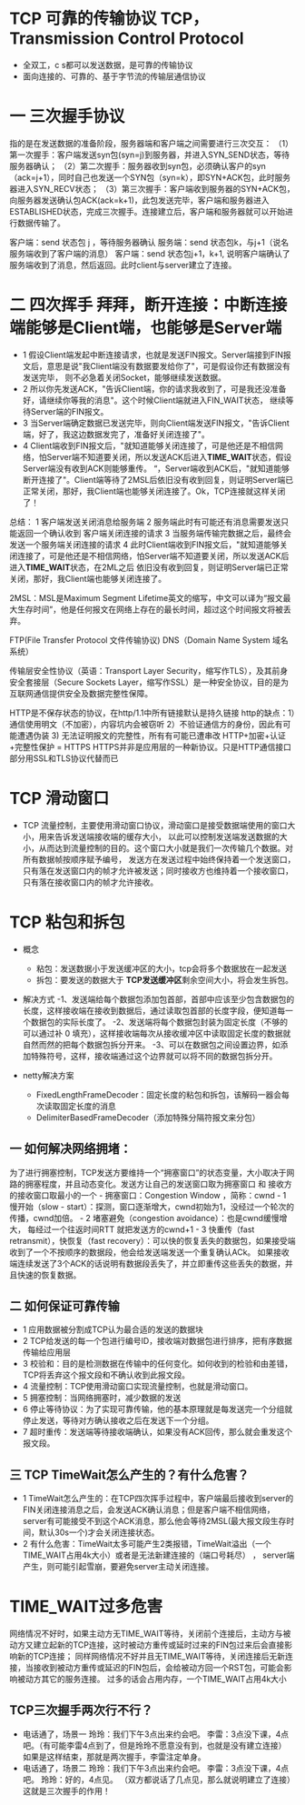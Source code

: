 # TCP 可靠的传输协议   TCP，Transmission Control Protocol
- 全双工，c s都可以发送数据，是可靠的传输协议
- 面向连接的、可靠的、基于字节流的传输层通信协议


# 一 三次握手协议
指的是在发送数据的准备阶段，服务器端和客户端之间需要进行三次交互：
（1）第一次握手：客户端发送syn包(syn=j)到服务器，并进入SYN_SEND状态，等待服务器确认；
（2）第二次握手：服务器收到syn包，必须确认客户的syn（ack=j+1），同时自己也发送一个SYN包（syn=k），即SYN+ACK包，此时服务器进入SYN_RECV状态；
（3）第三次握手：客户端收到服务器的SYN+ACK包，向服务器发送确认包ACK(ack=k+1)，此包发送完毕，客户端和服务器进入ESTABLISHED状态，完成三次握手。连接建立后，客户端和服务器就可以开始进行数据传输了。

客户端：send 状态包 j ，等待服务器确认
服务端：send 状态包k，与j+1（说名服务端收到了客户端的消息）
客户端：send 状态包j+1，k+1, 说明客户端确认了服务端收到了消息，然后返回。此时client与server建立了连接。

# 二 四次挥手 拜拜，断开连接：中断连接端能够是Client端，也能够是Server端
- 1 假设Client端发起中断连接请求，也就是发送FIN报文。Server端接到FIN报文后，意思是说"我Client端没有数据要发给你了"，可是假设你还有数据没有发送完毕，
则不必急着关闭Socket，能够继续发送数据。
- 2 所以你先发送ACK，"告诉Client端，你的请求我收到了，可是我还没准备好，请继续你等我的消息"。这个时候Client端就进入FIN_WAIT状态，
继续等待Server端的FIN报文。
- 3 当Server端确定数据已发送完毕，则向Client端发送FIN报文，"告诉Client端，好了，我这边数据发完了，准备好关闭连接了"。
- 4 Client端收到FIN报文后，"就知道能够关闭连接了，可是他还是不相信网络，怕Server端不知道要关闭，所以发送ACK后进入**TIME_WAIT**状态，假设Server端没有收到ACK则能够重传。
“，Server端收到ACK后，"就知道能够断开连接了"。Client端等待了2MSL后依旧没有收到回复，则证明Server端已正常关闭，那好，我Client端也能够关闭连接了。Ok，TCP连接就这样关闭了！


总结：
1 客户端发送关闭消息给服务端
2 服务端此时有可能还有消息需要发送只能返回一个确认收到 客户端关闭连接的请求
3 当服务端传输完数据之后，最终会发送一个服务端关闭连接的请求
4 此时Client端收到FIN报文后，"就知道能够关闭连接了，可是他还是不相信网络，怕Server端不知道要关闭，所以发送ACK后进入**TIME_WAIT**状态，在2ML之后
依旧没有收到回复，则证明Server端已正常关闭，那好，我Client端也能够关闭连接了。

2MSL：MSL是Maximum Segment Lifetime英文的缩写，中文可以译为“报文最大生存时间”，他是任何报文在网络上存在的最长时间，超过这个时间报文将被丢弃。

FTP(File Transfer Protocol 文件传输协议)
DNS（Domain Name System 域名系统）

传输层安全性协议（英语：Transport Layer Security，缩写作TLS），及其前身安全套接层（Secure Sockets Layer，缩写作SSL）是一种安全协议，目的是为互联网通信提供安全及数据完整性保障。

HTTP是不保存状态的协议，在http/1.1中所有链接默认是持久链接
http的缺点：1）通信使用明文（不加密），内容坑内会被窃听
2）不验证通信方的身份，因此有可能遭遇伪装
3)  无法证明报文的完整性，所有有可能已遭串改
HTTP+加密+认证+完整性保护 = HTTPS
HTTPS并非是应用层的一种新协议。只是HTTP通信接口部分用SSL和TLS协议代替而已


# TCP 滑动窗口
- TCP 流量控制，主要使用滑动窗口协议，滑动窗口是接受数据端使用的窗口大小，用来告诉发送端接收端的缓存大小，
以此可以控制发送端发送数据的大小，从而达到流量控制的目的。这个窗口大小就是我们一次传输几个数据。对所有数据帧按顺序赋予编号，
发送方在发送过程中始终保持着一个发送窗口，只有落在发送窗口内的帧才允许被发送；同时接收方也维持着一个接收窗口，
只有落在接收窗口内的帧才允许接收。

# TCP 粘包和拆包
- 概念
    - 粘包：发送数据小于发送缓冲区的大小，tcp会将多个数据放在一起发送
    - 拆包：要发送的数据大于 **TCP发送缓冲区**剩余空间大小，将会发生拆包。

- 解决方式
    -1、发送端给每个数据包添加包首部，首部中应该至少包含数据包的长度，这样接收端在接收到数据后，通过读取包首部的长度字段，便知道每一个数据包的实际长度了。
    -2、发送端将每个数据包封装为固定长度（不够的可以通过补 0 填充），这样接收端每次从接收缓冲区中读取固定长度的数据就自然而然的把每个数据包拆分开来。
    -3、可以在数据包之间设置边界，如添加特殊符号，这样，接收端通过这个边界就可以将不同的数据包拆分开。
- netty解决方案
    - FixedLengthFrameDecoder：固定长度的粘包和拆包，该解码一器会每次读取固定长度的消息
    - DelimiterBasedFrameDecoder（添加特殊分隔符报文来分包）   
    

## 一 如何解决网络拥堵：
为了进行拥塞控制，TCP发送方要维持一个“拥塞窗口”的状态变量，大小取决于网路的拥塞程度，并且动态变化。发送方让自己的发送窗口取为拥塞窗口 和 接收方的接收窗口取最小的一个
	- 拥塞窗口：Congestion Window ，简称：cwnd
	- 1 慢开始（slow - start）：探测，窗口逐渐增大，cwnd初始为1，没经过一个轮次的传播，cwnd加倍。
	- 2 堵塞避免（congestion avoidance）：也是cwnd缓慢增大， 每经过一个往返时间RTT 就把发送方的cwnd+1
	- 3 快重传（fast retransmit），快恢复（fast recovery）：可以快的恢复丢失的数据包，如果接受端收到了一个不按顺序的数据段，他会给发送端发送一个重复确认ACk。
	如果接收端连续发送了3个ACK的话说明有数据段丢失了，并立即重传这些丢失的数据，并且快速的恢复数据。

## 二 如何保证可靠传输
- 1 应用数据被分割成TCP认为最合适的发送的数据块
- 2 TCP给发送的每一个包进行编号ID，接收端对数据包进行排序，把有序数据传输给应用层
- 3 校验和：目的是检测数据在传输中的任何变化。如何收到的检验和由差错，TCP将丢弃这个报文段和不确认收到此报文段。
- 4 流量控制：TCP使用滑动窗口实现流量控制，也就是滑动窗口。
- 5 拥塞控制：当网络拥塞时，减少数据的发送
- 6 停止等待协议：为了实现可靠传输，他的基本原理就是每发送完一个分组就停止发送，等待对方确认接收之后在发送下一个分组。
- 7 超时重传：发送端等待接收端确认，如果没有ACK回传，那么就会重发这个报文段。

## 三 TCP TimeWait怎么产生的？有什么危害？
- 1 TimeWait怎么产生的：在TCP四次挥手过程中，客户端最后接收到server的FIN关闭连接消息之后，会发送ACK确认消息；但是客户端不相信网络，server有可能接受不到这个ACK消息，那么他会等待2MSL(最大报文段生存时间，默认30s一个)才会关闭连接状态。
- 2 有什么危害：TimeWait太多可能产生2类报错，TimeWait溢出（一个TIME_WAIT占用4k大小）或者是无法新建连接的（端口号耗尽） ，
		server端产生，则可能引起雪崩，要避免server主动关闭连接。
		
# TIME_WAIT过多危害
网络情况不好时，如果主动方无TIME_WAIT等待，关闭前个连接后，主动方与被动方又建立起新的TCP连接，这时被动方重传或延时过来的FIN包过来后会直接影响新的TCP连接；
同样网络情况不好并且无TIME_WAIT等待，关闭连接后无新连接，当接收到被动方重传或延迟的FIN包后，会给被动方回一个RST包，可能会影响被动方其它的服务连接。
过多的话会占用内存，一个TIME_WAIT占用4k大小

## TCP三次握手两次行不行？
- 电话通了，场景一
玲玲：我们下午3点出来约会吧。
李雷：3点没下课，4点吧。（有可能李雷4点到了，但是玲玲不愿意没有到，也就是没有建立连接）
如果是这样结束，那就是两次握手，李雷注定单身。
- 电话通了，场景二
玲玲：我们下午3点出来约会吧。
李雷：3点没下课，4点吧。
玲玲：好的，4点见。  （双方都说话了几点见，那么就说明建立了连接）
这就是三次握手的作用！

